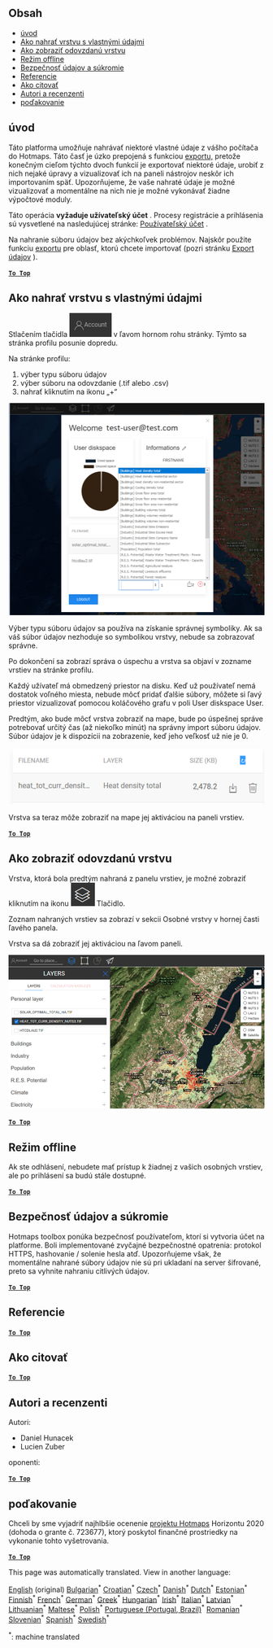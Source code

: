 <h2> Obsah </h2><ul><li> <a href="#Introduction">úvod</a> </li><li> <a href="#How-to-upload-a-layer-with-custom-data">Ako nahrať vrstvu s vlastnými údajmi</a> </li><li> <a href="#How-to-display-an-uploaded-layer">Ako zobraziť odovzdanú vrstvu</a> </li><li> <a href="#Offline-mode">Režim offline</a> </li><li> <a href="#Data-security-and-privacy">Bezpečnosť údajov a súkromie</a> </li><li> <a href="#References">Referencie</a> </li><li> <a href="#How-to-cite">Ako citovať</a> </li><li> <a href="#Authors-and-reviewers">Autori a recenzenti</a> </li><li> <a href="#Acknowledgement">poďakovanie</a> </li></ul><h2> úvod </h2><p> Táto platforma umožňuje nahrávať niektoré vlastné údaje z vášho počítača do Hotmaps. Táto časť je úzko prepojená s funkciou <a href="Data-export-functionalities">exportu,</a> pretože konečným cieľom týchto dvoch funkcií je exportovať niektoré údaje, urobiť z nich nejaké úpravy a vizualizovať ich na paneli nástrojov neskôr ich importovaním späť. Upozorňujeme, že vaše nahraté údaje je možné vizualizovať a momentálne na nich nie je možné vykonávať žiadne výpočtové moduly. </p><p> Táto operácia <strong>vyžaduje užívateľský účet</strong> . Procesy registrácie a prihlásenia sú vysvetlené na nasledujúcej stránke: <a href="Introduction-to-user-interface#Connect">Používateľský účet</a> . </p><p> Na nahranie súboru údajov bez akýchkoľvek problémov. Najskôr použite funkciu <a href="Data-export-functionalities">exportu</a> pre oblasť, ktorú chcete importovať (pozri stránku <a href="Data-export-functionalities">Export údajov</a> ). </p><p><ins> <code><strong><a href="#table-of-contents">To Top</a></strong></code> </ins> </p><h2> Ako nahrať vrstvu s vlastnými údajmi </h2><p> Stlačením tlačidla <img alt="tlačidlo účtu" src="images/account-btn.png"/> v ľavom hornom rohu stránky. Týmto sa stránka profilu posunie dopredu. </p><p> Na stránke profilu: </p><ol><li> výber typu súboru údajov </li><li> výber súboru na odovzdanie (.tif alebo .csv) </li><li> nahrať kliknutím na ikonu „+“ </li></ol><p><img alt="odovzdanie stránky profilu" src="images/profile-upload.png"/></p><p> Výber typu súboru údajov sa používa na získanie správnej symboliky. Ak sa váš súbor údajov nezhoduje so symbolikou vrstvy, nebude sa zobrazovať správne. </p><p> Po dokončení sa zobrazí správa o úspechu a vrstva sa objaví v zozname vrstiev na stránke profilu. </p><p> Každý užívateľ má obmedzený priestor na disku. Keď už používateľ nemá dostatok voľného miesta, nebude môcť pridať ďalšie súbory, môžete si ľavý priestor vizualizovať pomocou koláčového grafu v poli User diskspace User. </p><p> Predtým, ako bude môcť vrstva zobraziť na mape, bude po úspešnej správe potrebovať určitý čas (až niekoľko minút) na správny import súboru údajov. Súbor údajov je k dispozícii na zobrazenie, keď jeho veľkosť už nie je 0. </p><p><img alt="upload_complete" src="images/upload_complete.png"/></p><p> Vrstva sa teraz môže zobraziť na mape jej aktiváciou na paneli vrstiev. </p><p><ins> <code><strong><a href="#table-of-contents">To Top</a></strong></code> </ins> </p><h2> Ako zobraziť odovzdanú vrstvu </h2><p> Vrstva, ktorá bola predtým nahraná z panelu vrstiev, je možné zobraziť kliknutím na ikonu <img alt="vrstvy vrstvy" src="images/layers-btn.png"/> Tlačidlo. </p><p> Zoznam nahraných vrstiev sa zobrazí v sekcii Osobné vrstvy v hornej časti ľavého panela. </p><p> Vrstva sa dá zobraziť jej aktiváciou na ľavom paneli. </p><p><img alt="nahrať vrstvu displeja" src="images/upload-layers.png"/></p><p><ins> <code><strong><a href="#table-of-contents">To Top</a></strong></code> </ins> </p><h2> Režim offline </h2><p> Ak ste odhlásení, nebudete mať prístup k žiadnej z vašich osobných vrstiev, ale po prihlásení sa budú stále dostupné. </p><p><ins> <code><strong><a href="#table-of-contents">To Top</a></strong></code> </ins> </p><h2> Bezpečnosť údajov a súkromie </h2><p> Hotmaps toolbox ponúka bezpečnosť používateľom, ktorí si vytvoria účet na platforme. Boli implementované zvyčajné bezpečnostné opatrenia: protokol HTTPS, hashovanie / solenie hesla atď. Upozorňujeme však, že momentálne nahrané súbory údajov nie sú pri ukladaní na server šifrované, preto sa vyhnite nahraniu citlivých údajov. </p><p><ins> <code><strong><a href="#table-of-contents">To Top</a></strong></code> </ins> </p><h2> Referencie </h2><p><ins> <code><strong><a href="#table-of-contents">To Top</a></strong></code> </ins> </p><h2> Ako citovať </h2><p><ins> <code><strong><a href="#table-of-contents">To Top</a></strong></code> </ins> </p><h2> Autori a recenzenti </h2><p> Autori: </p><ul><li> Daniel Hunacek </li><li> Lucien Zuber </li></ul><p> oponenti: </p><p><ins> <code><strong><a href="#table-of-contents">To Top</a></strong></code> </ins> </p><h2> poďakovanie </h2><p> Chceli by sme vyjadriť najhlbšie ocenenie <a href="https://www.hotmaps-project.eu">projektu Hotmaps</a> Horizontu 2020 (dohoda o grante č. 723677), ktorý poskytol finančné prostriedky na vykonanie tohto vyšetrovania. </p><p><ins> <code><strong><a href="#table-of-contents">To Top</a></strong></code> </ins> </p>

This page was automatically translated. View in another language:

[English](en-Data-upload-functionalities) (original) [Bulgarian](bg-Data-upload-functionalities)<sup>\*</sup> [Croatian](hr-Data-upload-functionalities)<sup>\*</sup> [Czech](cs-Data-upload-functionalities)<sup>\*</sup> [Danish](da-Data-upload-functionalities)<sup>\*</sup> [Dutch](nl-Data-upload-functionalities)<sup>\*</sup> [Estonian](et-Data-upload-functionalities)<sup>\*</sup> [Finnish](fi-Data-upload-functionalities)<sup>\*</sup> [French](fr-Data-upload-functionalities)<sup>\*</sup> [German](de-Data-upload-functionalities)<sup>\*</sup> [Greek](el-Data-upload-functionalities)<sup>\*</sup> [Hungarian](hu-Data-upload-functionalities)<sup>\*</sup> [Irish](ga-Data-upload-functionalities)<sup>\*</sup> [Italian](it-Data-upload-functionalities)<sup>\*</sup> [Latvian](lv-Data-upload-functionalities)<sup>\*</sup> [Lithuanian](lt-Data-upload-functionalities)<sup>\*</sup> [Maltese](mt-Data-upload-functionalities)<sup>\*</sup> [Polish](pl-Data-upload-functionalities)<sup>\*</sup> [Portuguese (Portugal, Brazil)](pt-Data-upload-functionalities)<sup>\*</sup> [Romanian](ro-Data-upload-functionalities)<sup>\*</sup>  [Slovenian](sl-Data-upload-functionalities)<sup>\*</sup> [Spanish](es-Data-upload-functionalities)<sup>\*</sup> [Swedish](sv-Data-upload-functionalities)<sup>\*</sup> 

<sup>\*</sup>: machine translated
